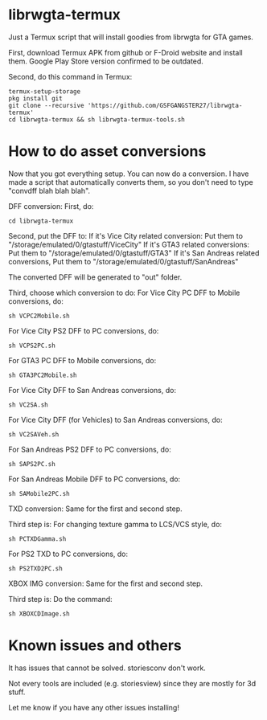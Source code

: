 # librwgta-termux
Just a Termux script that will install goodies from librwgta for GTA games.

First, download Termux APK from github or F-Droid website and install them.
Google Play Store version confirmed to be outdated.

Second, do this command in Termux:
```
termux-setup-storage
pkg install git
git clone --recursive 'https://github.com/GSFGANGSTER27/librwgta-termux'
cd librwgta-termux && sh librwgta-termux-tools.sh
```
# How to do asset conversions
Now that you got everything setup. You can now do a conversion.
I have made a script that automatically converts them, so you don't need to type "convdff blah blah blah".

DFF conversion:
First, do:
```
cd librwgta-termux
```
Second, put the DFF to:
If it's Vice City related conversion:
Put them to "/storage/emulated/0/gtastuff/ViceCity"
If it's GTA3 related conversions:
Put them to "/storage/emulated/0/gtastuff/GTA3"
If it's San Andreas related conversions,
Put them to "/storage/emulated/0/gtastuff/SanAndreas"

The converted DFF will be generated to "out" folder.

Third, choose which conversion to do:
For Vice City PC DFF to Mobile conversions, do:
```
sh VCPC2Mobile.sh
```
For Vice City PS2 DFF to PC conversions, do:
```
sh VCPS2PC.sh
```
For GTA3 PC DFF to Mobile conversions, do:
```
sh GTA3PC2Mobile.sh
```
For Vice City DFF to San Andreas conversions, do:
```
sh VC2SA.sh
```
For Vice City DFF (for Vehicles) to San Andreas conversions, do:
```
sh VC2SAVeh.sh
```
For San Andreas PS2 DFF to PC conversions, do:
```
sh SAPS2PC.sh
```
For San Andreas Mobile DFF to PC conversions, do:
```
sh SAMobile2PC.sh
```


TXD conversion:
Same for the first and second step.

Third step is:
For changing texture gamma to LCS/VCS style, do:
```
sh PCTXDGamma.sh
```

For PS2 TXD to PC conversions, do:
```
sh PS2TXD2PC.sh
```


XBOX IMG conversion:
Same for the first and second step.

Third step is:
Do the command:
```
sh XBOXCDImage.sh
```

# Known issues and others
It has issues that cannot be solved.
storiesconv don't work.

Not every tools are included (e.g. storiesview) since they are mostly for 3d stuff.

Let me know if you have any other issues installing!
